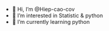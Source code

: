 - 👋 Hi, I’m @Hiep-cao-cov
- 👀 I’m interested in Statistic & python
- 🌱 I’m currently learning python


<!---
Hiep-cao-cov/Hiep-cao-cov is a ✨ special ✨ repository because its `README.md` (this file) appears on your GitHub profile.
You can click the Preview link to take a look at your changes.
--->
